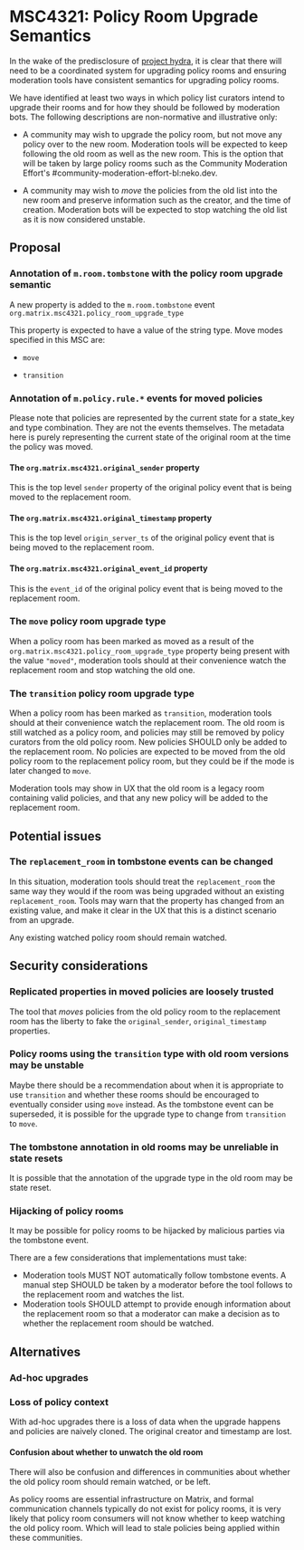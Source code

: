 # MSC4321: Policy Room Upgrade Semantics

In the wake of the predisclosure of [project
hydra](https://matrix.org/blog/2025/07/security-predisclosure/), it is
clear that there will need to be a coordinated system for upgrading
policy rooms and ensuring moderation tools have consistent semantics
for upgrading policy rooms.

We have identified at least two ways in which policy list curators
intend to upgrade their rooms and for how they should be followed by
moderation bots. The following descriptions are non-normative and
illustrative only:

- A community may wish to upgrade the policy room, but not move any policy over to the new room.
  Moderation tools will be expected to keep following the old room as well as the new room. This is
  the option that will be taken by large policy rooms such as the Community Moderation Effort's
  #community-moderation-effort-bl:neko.dev.

- A community may wish to _move_ the policies from the old list into
  the new room and preserve information such as the creator, and the
  time of creation. Moderation bots will be expected to stop watching
  the old list as it is now considered unstable.

## Proposal

### Annotation of `m.room.tombstone` with the policy room upgrade semantic

A new property is added to the `m.room.tombstone` event `org.matrix.msc4321.policy_room_upgrade_type`

This property is expected to have a value of the string type. Move modes specified in this MSC are:

- `move`

- `transition`

### Annotation of `m.policy.rule.*` events for moved policies

Please note that policies are represented by the current state for a
state_key and type combination. They are not the events themselves.
The metadata here is purely representing the current state of the
original room at the time the policy was moved.

#### The `org.matrix.msc4321.original_sender` property

This is the top level `sender` property of the original policy event
that is being moved to the replacement room.

#### The `org.matrix.msc4321.original_timestamp` property

This is the top level `origin_server_ts` of the original policy event that is
being moved to the replacement room.

#### The `org.matrix.msc4321.original_event_id` property

This is the `event_id` of the original policy event that is being
moved to the replacement room.

### The `move` policy room upgrade type

When a policy room has been marked as moved as a result of the
`org.matrix.msc4321.policy_room_upgrade_type` property being present
with the value `"moved"`, moderation tools should at their convenience
watch the replacement room and stop watching the old one.

### The `transition` policy room upgrade type

When a policy room has been marked as `transition`, moderation tools
should at their convenience watch the replacement room. The old room is still
watched as a policy room, and policies may still be removed by policy
curators from the old policy room. New policies SHOULD only be added to the
replacement room. No policies are expected to be moved from the old policy room to
the replacement policy room, but they could be if the mode is later changed to `move`.

Moderation tools may show in UX that the old room is a legacy room
containing valid policies, and that any new policy will be added to
the replacement room.

## Potential issues

### The `replacement_room` in tombstone events can be changed

In this situation, moderation tools should treat the
`replacement_room` the same way they would if the room was being
upgraded without an existing `replacement_room`. Tools may warn that
the property has changed from an existing value, and make it clear in
the UX that this is a distinct scenario from an upgrade.

Any existing watched policy room should remain watched.

## Security considerations

### Replicated properties in moved policies are loosely trusted

The tool that _moves_ policies from the old policy room to the
replacement room has the liberty to fake the `original_sender`,
`original_timestamp` properties.

### Policy rooms using the `transition` type with old room versions may be unstable

Maybe there should be a recommendation about when it is appropriate to
use `transition` and whether these rooms should be encouraged to
eventually consider using `move` instead. As the tombstone event can
be superseded, it is possible for the upgrade type to change from
`transition` to `move`.

### The tombstone annotation in old rooms may be unreliable in state resets

It is possible that the annotation of the upgrade type in the old room
may be state reset.

### Hijacking of policy rooms

It may be possible for policy rooms to be hijacked by malicious parties via the tombstone event.

There are a few considerations that implementations must take:

- Moderation tools MUST NOT automatically follow tombstone events. A manual step
  SHOULD be taken by a moderator before the tool follows to the replacement room and
  watches the list.
- Moderation tools SHOULD attempt to provide enough information about
  the replacement room so that a moderator can make a decision as to
  whether the replacement room should be watched.

## Alternatives

### Ad-hoc upgrades

### Loss of policy context

With ad-hoc upgrades there is a loss of data when the upgrade happens
and policies are naively cloned. The original creator and timestamp
are lost.

#### Confusion about whether to unwatch the old room

There will also be confusion and differences in communities about
whether the old policy room should remain watched, or be left.

As policy rooms are essential infrastructure on Matrix, and formal
communication channels typically do not exist for policy rooms, it is
very likely that policy room consumers will not know whether to keep
watching the old policy room. Which will lead to stale policies being
applied within these communities.
